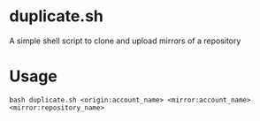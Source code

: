 # duplicate.sh
A simple shell script to clone and upload mirrors of a repository

# Usage

```
bash duplicate.sh <origin:account_name> <mirror:account_name> <mirror:repository_name>
```
